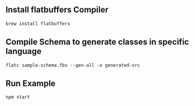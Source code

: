 ## Install flatbuffers Compiler
```
brew install flatbuffers
```

## Compile Schema to generate classes in specific language
```
flatc sample-schema.fbs --gen-all -o generated-src
```

## Run Example
```
npm start
```
